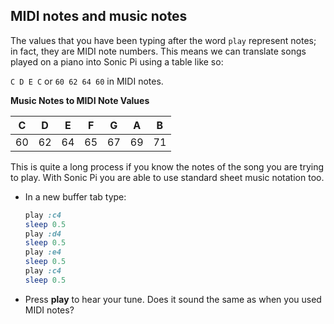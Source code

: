 ## MIDI notes and music notes

The values that you have been typing after the word `play` represent notes; in fact, they are MIDI note numbers. This means we can translate songs played on a piano into Sonic Pi using a table like so:

`C D E C` or `60 62 64 60` in MIDI notes.

**Music Notes to MIDI Note Values**

| C       | D      | E     | F     | G     | A     | B     |
| :-----: |:------:|:-----:|:-----:|:-----:|:-----:|:-----:|
| 60      | 62     | 64    | 65    | 67    | 69    | 71    |

This is quite a long process if you know the notes of the song you are trying to play. With Sonic Pi you are able to use standard sheet music notation too.

- In a new buffer tab type:

	```ruby
	play :c4
	sleep 0.5
	play :d4
	sleep 0.5
	play :e4
	sleep 0.5
	play :c4
	sleep 0.5
	```
	
- Press **play** to hear your tune. Does it sound the same as when you used MIDI notes?	

